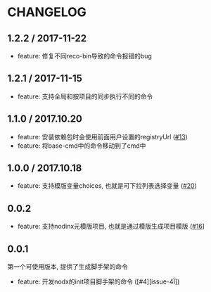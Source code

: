 # CHANGELOG

## 1.2.2 / 2017-11-22

* feature: 修复不同reco-bin导致的命令报错的bug

## 1.2.1 / 2017-11-15

* feature: 支持全局和按项目的同步执行不同的命令

## 1.1.0 / 2017.10.20

* feature: 安装依赖包时会使用前面用户设置的registryUrl ([#13][issue-13])
* feature: 将base-cmd中的命令移动到了cmd中

## 1.0.0 / 2017.10.18

* feature: 支持模版变量choices, 也就是可下拉列表选择变量 ([#20][issue-20])

## 0.0.2

* feature: 支持nodinx元模版项目, 也就是通过模版生成项目模版 ([#16][issue-16]]

## 0.0.1

第一个可使用版本, 提供了生成脚手架的命令

* feature: 开发nodx的init项目脚手架的命令 ([#4][issue-4Ï])

[issue-4]: http://git.code.oa.com/WSRD-Tech-Center-Lib/nodinx-cli/issues/4
[issue-13]: http://git.code.oa.com/WSRD-Tech-Center-Lib/nodinx-cli/issues/13
[issue-16]: http://git.code.oa.com/WSRD-Tech-Center-Lib/nodinx-cli/issues/16
[issue-20]: http://git.code.oa.com/WSRD-Tech-Center-Lib/nodinx-cli/issues/20